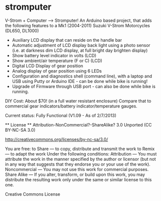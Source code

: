# stromputer

V-Strom + Computer --> Stromputer!
An Arduino based project, that adds the following features to a Mk1 (2004-2011) Suzuki V-Strom Motorcycles (DL650, DL1000)

* Auxiliary LCD display that can reside on the handle bar
* Automatic adjustment of LCD display back light using a photo sensor (i.e. at darkness dim LCD display, at full bright day brighten display)
* Show battery level indicator in volts (LCD)
* Show ambient/air temperature (F or C) (LCD)
* Digital LCD Display of gear position
* Analog display of gear position using 6 LEDs
* Configuration and diagnostics shell (command line), with a laptop and USB using Putty or Arduino IDE - can be done while bike is running!
* Upgrade of Firmware through USB port - can also be done while bike is running.

DIY Cost: About $70! (in a full water resistant enclosure)
Compare that to commercial gear indicators/battery indicator/temperature gauges.

Current status: Fully Functional (V1.09 - As of 2/7/2013)

** License **
Attribution-NonCommercial?-ShareAlike? 3.0 Unported (CC BY-NC-SA 3.0)

http://creativecommons.org/licenses/by-nc-sa/3.0/

You are free:
to Share — to copy, distribute and transmit the work
to Remix — to adapt the work
Under the following conditions:
Attribution — You must attribute the work in the manner specified by the author or licensor (but not in any way that suggests that they endorse you or your use of the work).
Noncommercial — You may not use this work for commercial purposes.
Share Alike — If you alter, transform, or build upon this work, you may distribute the resulting work only under the same or similar license to this one.

Creative Commons License
